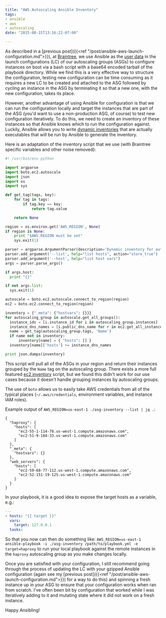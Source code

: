 ```yaml
---
title: "AWS Autoscaling Ansible Inventory"
tags:
- ansible
- aws
- autoscaling
date: "2015-08-15T13:16:22-07:00"

---
```


As described in a [previous post]({{<ref
"/post/ansible-aws-launch-configuration.md">}}), at
[Braintree](http://braintreepayments.com/), we use Ansible as the [user
data](http://docs.aws.amazon.com/AWSEC2/latest/UserGuide/user-data.html) in the
launch configurations (LC) of our autoscaling groups (ASGs) to configure
instances on boot via a bash script with a base64 encoded tarball of the
playbook directory. While we find this is a very effective way to structure the
configuration, testing new configuration can be time consuming as it requires a
new LC to be created and attached to the ASG followed by cycling an instance in
the ASG by terminating it so that a new one, with the new configuration, takes
its place.

However, another advantage of using Ansible for configuration is that we can
run the configuration locally and target the instances that are part of the ASG
(you'd want to use a non-production ASG, of course) to test new configuration
iteratively.  To do this, we need to create an inventory of these instances so
that Ansible knows which to run the configuration against.  Luckily, Ansible
allows you to write [dynamic
inventories](http://docs.ansible.com/ansible/intro_dynamic_inventory.html) that
are actually executables that will be run by Ansible to generate the inventory.

Here is an adaptation of the inventory script that we use (with Braintree
specific variables and other noise removed):

```python
#! /usr/bin/env python

import argparse
import boto.ec2.autoscale
import json
import os
import sys

def get_tag(tags, key):
    for tag in tags:
        if tag.key == key:
            return tag.value

    return None

region = os.environ.get('AWS_REGION', None)
if region is None:
    print "$AWS_REGION must be set"
    sys.exit(1)

parser = argparse.ArgumentParser(description='Dynamic inventory for autoscaling groups')
parser.add_argument('--list', help="list hosts", action="store_true")
parser.add_argument('--host', help="list host vars")
args = parser.parse_args()

if args.host:
  print "{}"

if not args.list:
  sys.exit(1)

autoscale = boto.ec2.autoscale.connect_to_region(region)
ec2 = boto.ec2.connect_to_region(region)

inventory = {"_meta": {"hostvars": {}}}
for autoscaling_group in autoscale.get_all_groups():
  instance_ids = [i.instance_id for i in autoscaling_group.instances]
  instance_dns_names = [i.public_dns_name for r in ec2.get_all_instances(instance_ids) for i in r.instances]
  name = get_tag(autoscaling_group.tags, 'Name')
  if name not in inventory:
      inventory[name] = { "hosts": [] }
  inventory[name]['hosts'] += instance_dns_names

print json.dumps(inventory)
```

This script will pull all of the ASGs in your region and return their instances
grouped by the `Name` tag on the autoscaling group. There exists a more full
featured [ec2
inventory](https://raw.githubusercontent.com/ansible/ansible/devel/contrib/inventory/ec2.py)
script, but we found this didn't work for our use cases because it doesn't
handle grouping instances by autoscaling groups.

The use of `boto` allows us to easily take AWS credentials from all of the
typical places (`~/.aws/credentials`, environment variables, and instance IAM
roles).

Example output of `AWS_REGION=us-east-1 ./asg-inventory --list | jq .`:
```
{
  "haproxy": {
    "hosts": [
      "ec2-55-1-114-78.us-west-1.compute.amazonaws.com",
      "ec2-51-9-184-33.us-west-1.compute.amazonaws.com"
    ]
  },
  "_meta": {
    "hostvars": {}
  },
  "web_servers": {
    "hosts": [
      "ec2-59-68-77-112.us-west-1.compute.amazonaws.com",
      "ec2-52-151-19-125.us-west-1.compute.amazonaws.com"
    ]
  }
}
```

In your playbook, it is a good idea to expose the target hosts as a variable,
e.g.:

```yml
---
- hosts: "{{ target }}"
  vars:
    target: 127.0.0.1
  tasks:
```

So that you now can then do something like: `AWS_REGION=us-east-1
ansible-playbook -i ./asg-inventory /path/to/playbook.yml -e target=haproxy` to
run your local playbook against the remote instances in the `haproxy`
autoscaling group as you make changes locally.

Once you are satisfied with your configuration, I still recommend going through
the process of updating the LC with your gzipped Ansible configuration (again
see my [previous post]({{<ref
"/post/ansible-aws-launch-configuration.md">}}) for a way to do this) and
spinning a fresh instance up in your ASG to ensure that your configuration
works when ran from scratch. I've often been bit by configuration that worked
while I was iteratively adding to it and mutating state where it did not work
on a fresh instance.

Happy Ansibling!
